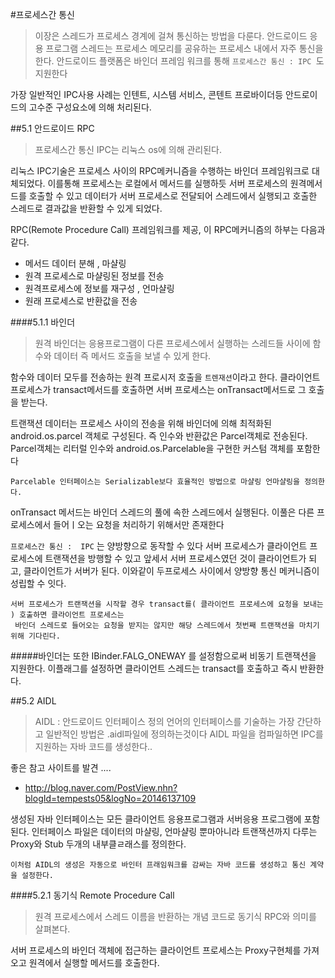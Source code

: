 #프로세스간 통신
>이장은 스레드가 프로세스 경계에 걸쳐 통신하는 방법을 다룬다.
안드로이드 응용 프로그램 스레드는 프로세스 메모리를 공유하는 프로세스 내에서 자주 통신을 한다.
안드로이드 플랫폼은 바인더 프레임 워크를 통해 `프로세스간 통신 : IPC `도 지원한다

가장 일반적인 IPC사용 사례는 인텐트, 시스템 서비스, 콘텐트 프로바이더등 안드로이드의 고수준 구성요소에 의해 처리된다.


##5.1 안드로이드 RPC

>프로세스간 통신 IPC는 리눅스 os에 의해 관리된다.


리눅스 IPC기술은 프로세스 사이의 RPC메커니즘을 수행하는 바인더 프레임워크로 대체되었다.
이를통해 프로세스는 로컬에서 메서드를 실행하듯 서버 프로세스의 원격메서드를 호출할 수 있고 
데이터가 서버 프로세스로 전달되어 스레드에서 실행되고 호출한 스레드로 결과값을 반환할 수 있게 되었다.

RPC(Remote Procedure Call) 프레임워크를 제공, 이 RPC메커니즘의 하부는 다음과 같다.

- 메서드 데이터 분해 , 마샬링
- 원격 프로세스로 마샬링된 정보를 전송
- 원격프로세스에 정보를 재구성 , 언마샬링
- 원래 프로세스로 반환값을 전송

####5.1.1 바인더
> 원격 바인더는 응용프로그램이 다른 프로세스에서 실행하는 스레드들 사이에 함수와 데이터 즉 메서드 호출을
보낼 수 있게 한다.

함수와 데이터 모두를 전송하는 원격 프로시저 호출을 `트렌재션`이라고 한다.
클라이언트 프로세스가 transact메서드를 호출하면 서버 프로세스는 onTransact메서드로 그 호출을 받는다.

트랜잭션 데이터는 프로세스 사이의 전송을 위해 바인더에 의해 최적화된 android.os.parcel 객체로 구성된다.
즉 인수와 반환값은 Parcel객체로 전송된다.
Parcel객체는 리터럴 인수와 android.os.Parcelable을 구현한 커스텀 객체를 포함한다
```text
Parcelable 인터페이스는 Serializable보다 효율적인 방법으로 마샬링 언마샬링을 정의한다.
```

onTransact 메서드는 바인더 스레드의 풀에 속한 스레드에서 실행된다. 이풀은 다른 프로세스에서 들어ㅣ오는 요청을 처리하기 위해서만
존재한다 

`프로세스간 통신 :  IPC` 는 양방향으로 동작할 수 있다 서버 프로세스가 클라이언트 프로세스에 트랜잭션을 방행할 수 있고
앞세서 서버 프로세스였던 것이 클라이언트가 되고, 클라이언트가 서버가 된다. 
이와같이 두프로세스 사이에서 양방향 통신 메커니즘이 성립할 수 잇다.

```text
서버 프로세스가 트랜잭션을 시작할 경우 transact를( 클라이언트 프로세스에 요청을 보내는 ) 호출하면 클라이언트 프로세스는
 바인더 스레드로 들어오는 요청을 받지는 않지만 해당 스레드에서 첫번째 트랜잭션을 마치기위해 기다린다.
``` 

#####바인더는 또한 IBinder.FALG_ONEWAY 를 설정함으로써 비동기 트랜잭션을 지원한다.
이플래그를 설정하면 클라이언트 스레드는 transact를 호출하고 즉시 반환한다.

##5.2 AIDL
> AIDL : 안드로이드 인터페이스 정의 언어의 인터페이스를 기술하는 가장 간단하고 일반적인 방법은 .aidl파일에 정의하는것이다
AIDL 파일을 컴파일하면 IPC를 지원하는 자바 코드를 생성한다..

좋은 참고 사이트를 발견 ....
 - http://blog.naver.com/PostView.nhn?blogId=tempests05&logNo=20146137109
 
생성된 자바 인터페이스는 모든 클라이언트 응용프로그램과 서버응용 프로그램에 포함된다. 인터페이스 파일은 데이터의 마샬링, 언마샬링 뿐마아니라 트랜잭션까지 다루는 Proxy와 Stub
두개의 내부클ㄹ래스를 정의한다.

```text
이처럼 AIDL의 생성은 자동으로 바인터 프래임워크를 감싸는 자바 코드를 생성하고 통신 계약을 설정한다.
```

####5.2.1 동기식 Remote Procedure Call
>원격 프로세스에서 스레드 이름을 반환하는 개념 코드로 동기식 RPC와 의미를 살펴본다.

서버 프로세스의 바인더 객체에 접근하는 클라이언트 프로세스는 Proxy구현체를 가져오고 원격에서 실행할 메서드를 호출한다.





